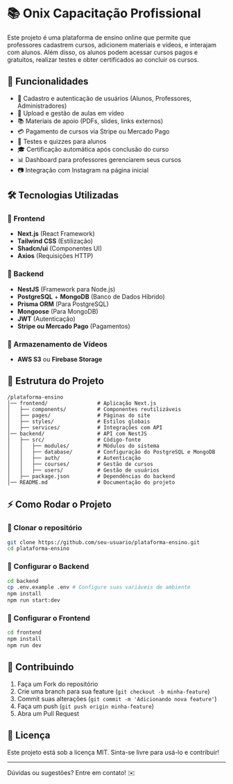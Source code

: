 # 📚 Onix Capacitação Profissional

Este projeto é uma plataforma de ensino online que permite que professores cadastrem cursos, adicionem materiais e vídeos, e interajam com alunos. Além disso, os alunos podem acessar cursos pagos e gratuitos, realizar testes e obter certificados ao concluir os cursos.

## 🚀 Funcionalidades

- 📌 Cadastro e autenticação de usuários (Alunos, Professores, Administradores)
- 🎥 Upload e gestão de aulas em vídeo
- 📚 Materiais de apoio (PDFs, slides, links externos)
- 💳 Pagamento de cursos via Stripe ou Mercado Pago
- 📝 Testes e quizzes para alunos
- 🎓 Certificação automática após conclusão do curso
- 📊 Dashboard para professores gerenciarem seus cursos
- 📷 Integração com Instagram na página inicial

## 🛠️ Tecnologias Utilizadas

### 🔹 Frontend

- **Next.js** (React Framework)
- **Tailwind CSS** (Estilização)
- **Shadcn/ui** (Componentes UI)
- **Axios** (Requisições HTTP)

### 🔹 Backend

- **NestJS** (Framework para Node.js)
- **PostgreSQL** + **MongoDB** (Banco de Dados Híbrido)
- **Prisma ORM** (Para PostgreSQL)
- **Mongoose** (Para MongoDB)
- **JWT** (Autenticação)
- **Stripe ou Mercado Pago** (Pagamentos)

### 🔹 Armazenamento de Vídeos

- **AWS S3** ou **Firebase Storage**

## 📂 Estrutura do Projeto

```
/plataforma-ensino
│── frontend/                # Aplicação Next.js
│   ├── components/          # Componentes reutilizáveis
│   ├── pages/               # Páginas do site
│   ├── styles/              # Estilos globais
│   ├── services/            # Integrações com API
│── backend/                 # API com NestJS
│   ├── src/                 # Código-fonte
│   │   ├── modules/         # Módulos do sistema
│   │   ├── database/        # Configuração do PostgreSQL e MongoDB
│   │   ├── auth/            # Autenticação
│   │   ├── courses/         # Gestão de cursos
│   │   ├── users/           # Gestão de usuários
│   ├── package.json         # Dependências do backend
│── README.md                # Documentação do projeto
```

## ⚡ Como Rodar o Projeto

### 🔹 Clonar o repositório

```bash
git clone https://github.com/seu-usuario/plataforma-ensino.git
cd plataforma-ensino
```

### 🔹 Configurar o Backend

```bash
cd backend
cp .env.example .env # Configure suas variáveis de ambiente
npm install
npm run start:dev
```

### 🔹 Configurar o Frontend

```bash
cd frontend
npm install
npm run dev
```

## 🚀 Contribuindo

1. Faça um Fork do repositório
2. Crie uma branch para sua feature (`git checkout -b minha-feature`)
3. Commit suas alterações (`git commit -m 'Adicionando nova feature'`)
4. Faça um push (`git push origin minha-feature`)
5. Abra um Pull Request

## 📜 Licença

Este projeto está sob a licença MIT. Sinta-se livre para usá-lo e contribuir!

---

Dúvidas ou sugestões? Entre em contato! ✉️

